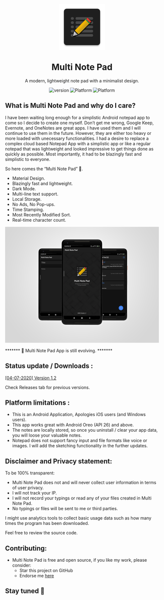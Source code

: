<p align="center">
  <img width="150" align="center" src="app/src/main/res/mipmap-xxxhdpi/ic_launcher.png">
</p>
<h1 align="center">
  Multi Note Pad
</h1>
<p align="center">
  A modern, lightweight note pad with a minimalist design.
</p>
<p align="center">
   <a style="text-decoration:none" href="https://github.com/chiragkhandhar/Multi-Note-Pad/tree/master/APKS">
    <img src="https://img.shields.io/badge/Latest%20Version-v1.2-blue" alt="version" />
  </a>
  <a style="text-decoration:none">
    <img src="https://img.shields.io/badge/Platform-Android-brightgreen" alt="Platform" />
  </a>
   <a style="text-decoration:none" href="https://github.com/chiragkhandhar/Multi-Note-Pad/raw/master/APKS/Multi_Note_Pad_v1.2.apk">
    <img src="https://img.shields.io/badge/Download-App-red" alt="Platform" />
  </a>
</p>

## What is Multi Note Pad and why do I care?

I have been waiting long enough for a simplistic Android notepad app to come so I
decide to create one myself. Don’t get me wrong, Google Keep, Evernote, and OneNotes are great apps. 
I have used them and I will continue to use them in the future. However, they are either too heavy or more loaded with unecessary functionalities. 
I had a desire to replace a complex cloud based Notepad App with a simplistic app or like a regular notepad that was lightweight and looked impressive to get things done as
quickly as possible. Most importantly,
it had to be blazingly fast and simplistic to everyone. 

So here comes the “Multi Note Pad” 🎉.

* Material Design.
* Blazingly fast and lightweight.
* Dark Mode.
* Multi-line text support.
* Local Storage.
* No Ads, No Pop-ups.
* Time Stamping.
* Most Recently Modified Sort.
* Real-time character count.

![Overview](Assets/overview.png?raw=true "Dark")

******* 📣 Multi Note Pad App is still evolving. *******

## Status update / Downloads :

[[04-07-2020] Version 1.2](https://github.com/chiragkhandhar/Multi-Note-Pad/blob/master/APKS/Multi_Note_Pad_v1.2.apk)

Check Releases tab for previous versions.

## Platform limitations :

* This is an Android Application, Apologies iOS users (and Windows users).
* This app works great with Android Oreo (API 26) and above.
* The notes are locally stored, so once you uninstall / clear your app data, you will loose your valuable notes.
* Notepad does not support fancy input and file formats like voice or images. I will add the sketching functionality in the further updates.


## Disclaimer and Privacy statement:

To be 100% transparent:

* Multi Note Pad does not and will never collect user information in terms of user privacy.
* I will not track your IP. 
* I will not record your typings or read any of your files created in Multi Note Pad. 
* No typings or files will be sent to me or third parties. 

I might use analytics tools to collect basic usage data such as how many times the program has been downloaded.

Feel free to review the source code.

## Contributing:

* Multi Note Pad is free and open source, if you like my work, please consider:
   * Star this project on GitHub
   * Endorse me [here](https://www.linkedin.com/in/chirag-khandhar/)


## Stay tuned 📢

